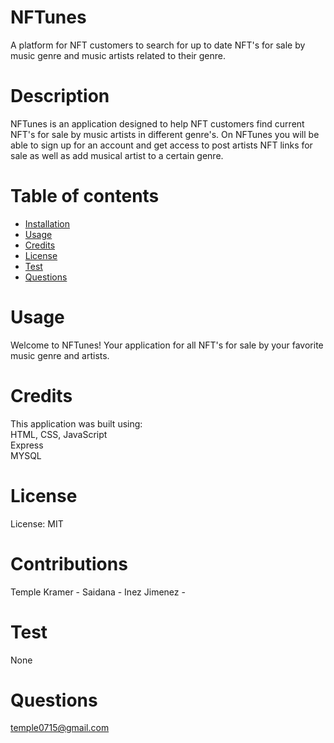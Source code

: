 # NFTunes
A platform for NFT customers to search for up to date NFT's for sale by music genre and music artists related to their genre. 

# Description

NFTunes is an application designed to help NFT customers find current NFT's for sale by music artists in different genre's. On NFTunes you will be able to sign up for an account and get access to post artists NFT links for sale as well as add musical artist to a certain genre. 


# Table of contents
* [Installation](Installation)
* [Usage](Usage)
* [Credits](Credits)
* [License](License)
* [Test](Test)
* [Questions](Questions)

# Usage

Welcome to NFTunes! Your application for all NFT's for sale by your favorite music genre and artists. 

# Credits
This application was built using: 
<br>HTML, CSS, JavaScript
<br>Express
<br>MYSQL

# License
License: MIT

# Contributions
Temple Kramer - 
Saidana -
Inez Jimenez -

# Test
None

# Questions
temple0715@gmail.com
